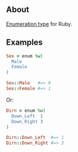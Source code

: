 ## About
[Enumeration type](https://docs.microsoft.com/pt-br/dotnet/csharp/language-reference/builtin-types/enum) for Ruby.

## Examples
```Ruby
Sex = enum %w(
  Male
  Female
)

Sex::Male   #=> 0
Sex::Female #=> 1
```
Or:
```Ruby
Dirn = enum %w(
  Down_Left  1
  Down_Right 3
)

Dirn::Down_Left  #=> 1
Dirn::Down_Right #=> 3
```
